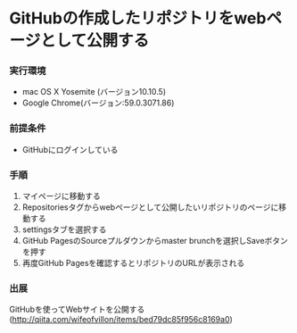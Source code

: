 # GitHubの作成したリポジトリをwebページとして公開する

### 実行環境
- mac OS X Yosemite (バージョン10.10.5)
- Google Chrome(バージョン:59.0.3071.86)

### 前提条件
- GitHubにログインしている

### 手順
1. マイページに移動する
2. Repositoriesタグからwebページとして公開したいリポジトリのページに移動する
3. settingsタブを選択する
4. GitHub PagesのSourceプルダウンからmaster brunchを選択しSaveボタンを押す
5. 再度GitHub Pagesを確認するとリポジトリのURLが表示される

### 出展
GitHubを使ってWebサイトを公開する(http://qiita.com/wifeofvillon/items/bed79dc85f956c8169a0)

